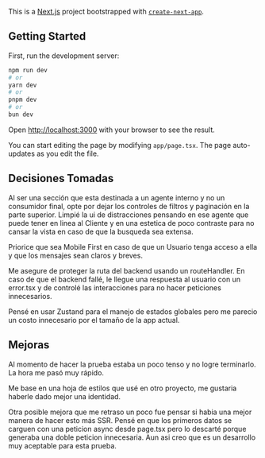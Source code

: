 This is a [Next.js](https://nextjs.org) project bootstrapped with [`create-next-app`](https://nextjs.org/docs/app/api-reference/cli/create-next-app).

## Getting Started

First, run the development server:

```bash
npm run dev
# or
yarn dev
# or
pnpm dev
# or
bun dev
```

Open [http://localhost:3000](http://localhost:3000) with your browser to see the result.

You can start editing the page by modifying `app/page.tsx`. The page auto-updates as you edit the file.


## Decisiones Tomadas

Al ser una sección que esta destinada a un agente interno y no un consumidor final, opte por dejar los controles de filtros y paginación en la parte superior.
Limpié la ui de distracciones pensando en ese agente que puede tener en linea al Cliente y en una estetica de poco contraste para no cansar la vista en caso de que la busqueda sea extensa.

Priorice que sea Mobile First en caso de que un Usuario tenga acceso a ella y que los mensajes sean claros y breves.

Me asegure de proteger la ruta del backend usando un routeHandler. En caso de que el backend fallé, le llegue una respuesta al usuario con un error.tsx y de controlé las interacciones para no hacer peticiones innecesarios.

Pensé en usar Zustand para el manejo de estados globales pero me parecio un costo innecesario por el tamaño de la app actual.


## Mejoras
Al momento de hacer la prueba estaba un poco tenso y no logre terminarlo. La hora me pasó muy rápido.

Me base en una hoja de estilos que usé en otro proyecto, me gustaria haberle dado mejor una identidad.

Otra posible mejora que me retraso un poco fue pensar si habia una mejor manera de hacer esto más SSR. Pensé en que los primeros datos se carguen con una peticion async desde page.tsx pero lo descarté porque generaba una doble peticion innecesaria.
Aun asi creo que es un desarrollo muy aceptable para esta prueba.









